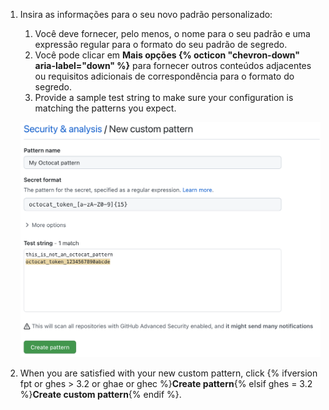 1. Insira as informações para o seu novo padrão personalizado:
   1. Você deve fornecer, pelo menos, o nome para o seu padrão e uma expressão regular para o formato do seu padrão de segredo.
   1. Você pode clicar em **Mais opções {% octicon "chevron-down" aria-label="down" %}** para fornecer outros conteúdos adjacentes ou requisitos adicionais de correspondência para o formato do segredo.
   1. Provide a sample test string to make sure your configuration is matching the patterns you expect.

   ![Crie um formulário de padrão personalizado de {% data variables.product.prodname_secret_scanning %}](/assets/images/help/repository/secret-scanning-create-custom-pattern.png)
1. When you are satisfied with your new custom pattern, click {% ifversion fpt or ghes > 3.2 or ghae or ghec %}**Create pattern**{% elsif ghes = 3.2 %}**Create custom pattern**{% endif %}.
